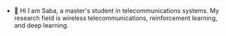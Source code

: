 - 👋 Hi I am Saba, a master's student in telecommunications systems. My research field is wireless telecommunications, reinforcement learning, and deep learning.

<!---
Sabasamkhaniani20232025/Sabasamkhaniani20232025 is a ✨ special ✨ repository because its `README.md` (this file) appears on your GitHub profile.
You can click the Pre.view link to take a look at your changes.
--
